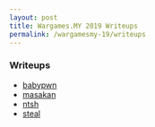 ```yaml
---
layout: post
title: Wargames.MY 2019 Writeups
permalink: /wargamesmy-19/writeups
---
```


### Writeups
* [babypwn][babypwn]
* [masakan][masakan]
* [ntsh][ntsh]
* [steal][steal]


[babypwn]:{{site.baseurl}}/wargamesmy-19/babypwn
[masakan]:{{site.baseurl}}/wargamesmy-19/masakan
[ntsh]:{{site.baseurl}}/wargamesmy-19/ntsh
[steal]:{{site.baseurl}}/wargamesmy-19/steal